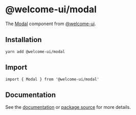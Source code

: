# @welcome-ui/modal

The [Modal](http://welcome-ui.com/components/modal) component from [@welcome-ui](http://welcome-ui.com).

## Installation

    yarn add @welcome-ui/modal

## Import

    import { Modal } from '@welcome-ui/modal'

## Documentation

See the [documentation](http://welcome-ui.com/components/modal) or [package source](https://github.com/WTTJ/welcome-ui/tree/master/packages/Modal) for more details.
